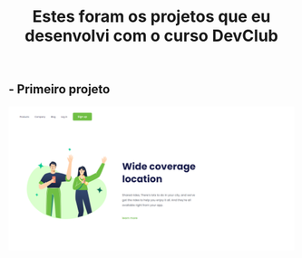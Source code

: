 <h1 align= "center"> Estes foram os projetos que eu desenvolvi com o curso DevClub</h1>
<br>

<h2> - Primeiro projeto</h2>

<img src="https://github.com/rafa241/DEVCLUB/blob/main/img/Captura%20de%20Tela%20(2).png?raw=true" />



